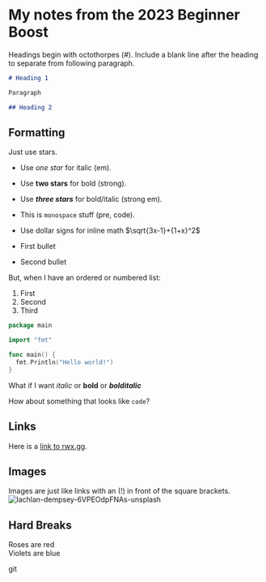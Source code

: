 # My notes from the 2023 Beginner Boost

Headings begin with octothorpes (#). Include a blank line after the heading to separate from following paragraph.

```md
# Heading 1

Paragraph

## Heading 2

```

## Formatting

Just use stars.

* Use *one star* for italic (em).
* Use **two stars** for bold (strong).
* Use ***three stars*** for bold/italic (strong em).
* This is `monospace` stuff (pre, code).
* Use dollar signs for inline math $\sqrt{3x-1}+{1+x}^2$

* First bullet
* Second bullet

But, when I have an ordered or numbered list:

1. First
2. Second
3. Third

```go
package main

import "fmt"

func main() {
  fmt.Println("Hello world!")
}
```

What if I want *italic* or **bold** or ***bolditalic***

How about something that looks like `code`?

## Links

Here is a [link to rwx.gg](https://rwx.gg).

## Images
Images are just like links with an (!) in front of the square brackets.
![lachlan-dempsey-6VPEOdpFNAs-unsplash](https://github.com/ryankisslinger/boost-notes/assets/24976000/5f75d56f-caa1-4018-99f5-ede4895b01bb)


## Hard Breaks
Roses are red  
Violets are blue


git 
